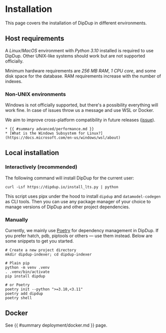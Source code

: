 # Installation

This page covers the installation of DipDup in different environments.

## Host requirements

A *Linux*/*MacOS* environment with *Python 3.10* installed is required to use DipDup. Other UNIX-like systems should work but are not supported officially.

Minimum hardware requirements are *256 MB RAM*, *1 CPU core*, and some disk space for the database. RAM requirements increase with the number of indexes.

### Non-UNIX environments

Windows is not officially supported, but there's a possibility everything will work fine. In case of issues throw us a message and use WSL or Docker.

We aim to improve cross-platform compatibility in future releases ([issue](https://github.com/dipdup-io/dipdup/issues?q=is%3Aopen+label%3A%22%F0%9F%9A%A2+ci%2Fcd%22+sort%3Aupdated-desc+)).

```admonish info title="See Also"
* {{ #summary advanced/performance.md }}
* [What is the Windows Subsystem for Linux?](https://docs.microsoft.com/en-us/windows/wsl/about)
```

## Local installation

### Interactively (recommended)

The following command will install DipDup for the current user:

```shell
curl -Lsf https://dipdup.io/install_lts.py | python
```

This script uses pipx under the hood to install `dipdup` and `datamodel-codegen` as CLI tools. Then you can use any package manager of your choice to manage versions of DipDup and other project dependencies.

### Manually

Currently, we mainly use [Poetry](https://python-poetry.org) for dependency management in DipDup. If you prefer hatch, pdb, piptools or others — use them instead. Below are some snippets to get you started.

```shell
# Create a new project directory
mkdir dipdup-indexer; cd dipdup-indexer

# Plain pip
python -m venv .venv
. .venv/bin/activate
pip install dipdup

# or Poetry
poetry init --python ">=3.10,<3.11"
poetry add dipdup
poetry shell
```

## Docker

See {{ #summary deployment/docker.md }} page.
